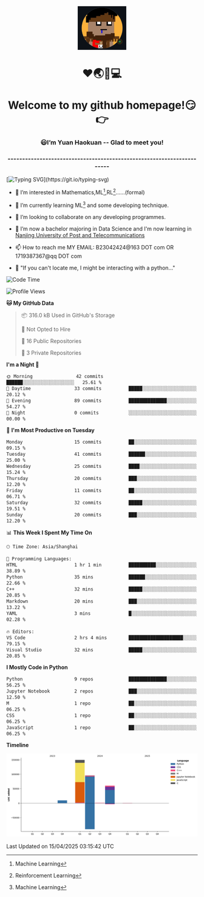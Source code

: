 <div align=center>
  <img width=128 src="image/figure.png">
</div>
<h1 align="center">❤🌏🚩💻</h1>
<h1 align="center">Welcome to my github homepage!😏👉</h1>
<h3 align="center" >😃I’m Yuan Haokuan -- Glad to meet you!</h3>
<h3 align="center" >----------------------------------------------------------------------</h3>

  [![Typing SVG](https://readme-typing-svg.herokuapp.com?font=Fira+Code&pause=1000&random=false&width=450&lines=Here's+my+personal+infomation:)](https://git.io/typing-svg)

- 👀 I’m interested in Mathematics,ML[^1],RL[^2]......(formal)
  
- 🌱 I’m currently learning ML[^1] and some developing technique.
  
- 💞️ I’m looking to collaborate on any developing programmes.
  
- 🍉 I’m now a bachelor majoring in Data Science and I'm now learning in [Nanjing University of Post and Telecommunications](https://www.njupt.edu.cn/main.psp)
  
- 📫 How to reach me MY EMAIL: B23042424@163 DOT com OR 1719387367@qq DOT com

- 🐍 "If you can't locate me, I might be interacting with a python..."

<!--START_SECTION:waka-->
![Code Time](http://img.shields.io/badge/Code%20Time-298%20hrs%2025%20mins-blue)

![Profile Views](http://img.shields.io/badge/Profile%20Views-0-blue)

**🐱 My GitHub Data** 

> 📦 316.0 kB Used in GitHub's Storage 
 > 
> 🚫 Not Opted to Hire
 > 
> 📜 16 Public Repositories 
 > 
> 🔑 3 Private Repositories 
 > 
**I'm a Night 🦉** 

```text
🌞 Morning                42 commits          ██████░░░░░░░░░░░░░░░░░░░   25.61 % 
🌆 Daytime                33 commits          █████░░░░░░░░░░░░░░░░░░░░   20.12 % 
🌃 Evening                89 commits          ██████████████░░░░░░░░░░░   54.27 % 
🌙 Night                  0 commits           ░░░░░░░░░░░░░░░░░░░░░░░░░   00.00 % 
```
📅 **I'm Most Productive on Tuesday** 

```text
Monday                   15 commits          ██░░░░░░░░░░░░░░░░░░░░░░░   09.15 % 
Tuesday                  41 commits          ██████░░░░░░░░░░░░░░░░░░░   25.00 % 
Wednesday                25 commits          ████░░░░░░░░░░░░░░░░░░░░░   15.24 % 
Thursday                 20 commits          ███░░░░░░░░░░░░░░░░░░░░░░   12.20 % 
Friday                   11 commits          ██░░░░░░░░░░░░░░░░░░░░░░░   06.71 % 
Saturday                 32 commits          █████░░░░░░░░░░░░░░░░░░░░   19.51 % 
Sunday                   20 commits          ███░░░░░░░░░░░░░░░░░░░░░░   12.20 % 
```


📊 **This Week I Spent My Time On** 

```text
🕑︎ Time Zone: Asia/Shanghai

💬 Programming Languages: 
HTML                     1 hr 1 min          ██████████░░░░░░░░░░░░░░░   38.89 % 
Python                   35 mins             ██████░░░░░░░░░░░░░░░░░░░   22.66 % 
C++                      32 mins             █████░░░░░░░░░░░░░░░░░░░░   20.85 % 
Markdown                 20 mins             ███░░░░░░░░░░░░░░░░░░░░░░   13.22 % 
YAML                     3 mins              █░░░░░░░░░░░░░░░░░░░░░░░░   02.28 % 

🔥 Editors: 
VS Code                  2 hrs 4 mins        ████████████████████░░░░░   79.15 % 
Visual Studio            32 mins             █████░░░░░░░░░░░░░░░░░░░░   20.85 % 
```

**I Mostly Code in Python** 

```text
Python                   9 repos             ██████████████░░░░░░░░░░░   56.25 % 
Jupyter Notebook         2 repos             ███░░░░░░░░░░░░░░░░░░░░░░   12.50 % 
M                        1 repo              ██░░░░░░░░░░░░░░░░░░░░░░░   06.25 % 
CSS                      1 repo              ██░░░░░░░░░░░░░░░░░░░░░░░   06.25 % 
JavaScript               1 repo              ██░░░░░░░░░░░░░░░░░░░░░░░   06.25 % 
```



**Timeline**

![Lines of Code chart](https://raw.githubusercontent.com/WilbertYuan/WilbertYuan/main/assets/bar_graph.png)


 Last Updated on 15/04/2025 03:15:42 UTC
<!--END_SECTION:waka-->

<!---
WilbertYuan/WilbertYuan is a ✨ special ✨ repository because its `README.md` (this file) appears on your GitHub profile.
You can click the Preview link to take a look at your changes.
--->
[^1]:Machine Learning
[^2]:Reinforcement Learning

